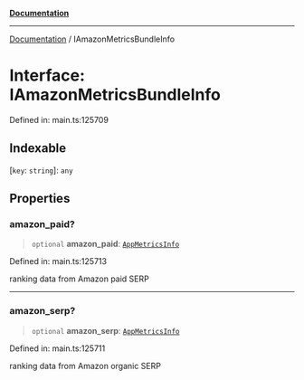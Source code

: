 [**Documentation**](../README.md)

***

[Documentation](../README.md) / IAmazonMetricsBundleInfo

# Interface: IAmazonMetricsBundleInfo

Defined in: main.ts:125709

## Indexable

\[`key`: `string`\]: `any`

## Properties

### amazon\_paid?

> `optional` **amazon\_paid**: [`AppMetricsInfo`](../classes/AppMetricsInfo.md)

Defined in: main.ts:125713

ranking data from Amazon paid SERP

***

### amazon\_serp?

> `optional` **amazon\_serp**: [`AppMetricsInfo`](../classes/AppMetricsInfo.md)

Defined in: main.ts:125711

ranking data from Amazon organic SERP
